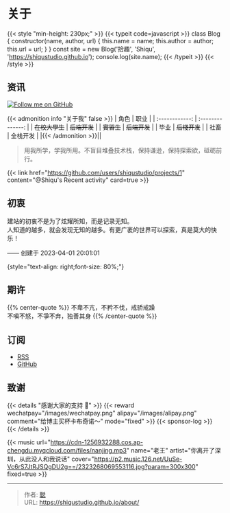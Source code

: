 # 关于


{{< style "min-height: 230px;" >}}
{{< typeit code=javascript >}}
class Blog {
  constructor(name, author, url) {
    this.name = name;
    this.author = author;
    this.url = url;
  }
}
const site = new Blog('拾趣', 'Shiqu', 'https://shiqustudio.github.io');
console.log(site.name);
{{< /typeit >}}
{{< /style >}}

## 资讯

[![Follow me on GitHub](https://img.shields.io/github/followers/Lruihao.svg?style=social&label=Followers)](https://github.com/Lruihao)

{{< admonition info "关于我" false >}}
|      角色      |       职业       |
| :------------: | :--------------: |
| ~~在校大學生~~ | ~~后端开发~~ |
|   ~~實習生~~   | ~~后端开发~~ |
|      毕业      | ~~后棧开发~~ |
| 社畜 |   全栈开发   |
|{{< /admonition >}}||

> 用我所学，学我所用。不盲目堆叠技术栈，保持谦逊，保持探索欲，砥砺前行。

{{< link href="https://github.com/users/shiqustudio/projects/1" content="@Shiqu's Recent activity" card=true >}}

## 初衷

建站的初衷不是为了炫耀所知，而是记录无知。  
人知道的越多，就会发现无知的越多。有更广袤的世界可以探索，真是莫大的快乐！

—— 创建于 2023-04-01 20:01:01

{style="text-align: right;font-size: 80%;"}

## 期许

{{% center-quote %}}
不卑不亢，不矜不伐，戒骄戒躁  
不嗔不怒，不爭不弃，独善其身
{{% /center-quote %}}

## 订阅

- [RSS](http://shiqustudio.github.io/index.xml)
- [GitHub](https://github.com/shiqustudio/hugo-blog)

## 致谢

{{< details "感谢大家的支持 🙏" >}}
{{< reward wechatpay="/images/wechatpay.png" alipay="/images/alipay.png" comment="给博主买杯卡布奇诺～" mode="fixed" >}}
{{< sponsor-log >}}
{{< /details >}}

{{< music url="https://cdn-1256932288.cos.ap-chengdu.myqcloud.com/files/nanjing.mp3" name="老王" artist="你离开了深圳，从此没人和我说话" cover="https://p2.music.126.net/UuSe-Vc6rS7JtRJSQgDU2g==/2323268069553116.jpg?param=300x300" fixed=true >}}


---

> 作者: [聪](https://shiqustudio.github.io/)  
> URL: https://shiqustudio.github.io/about/  

